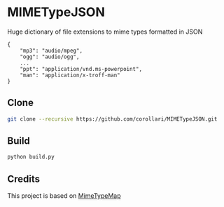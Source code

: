 # MIMETypeJSON
Huge dictionary of file extensions to mime types formatted in JSON
```
{
    "mp3": "audio/mpeg",
    "ogg": "audio/ogg",
    ...
    "ppt": "application/vnd.ms-powerpoint",
    "man": "application/x-troff-man"
}
```

## Clone
```bash
git clone --recursive https://github.com/corollari/MIMETypeJSON.git
```

## Build
```bash
python build.py
```

## Credits
This project is based on [MimeTypeMap](https://github.com/samuelneff/MimeTypeMap)

